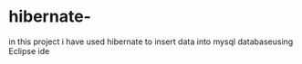 # hibernate-
in this project i have used hibernate to  insert data into mysql databaseusing Eclipse ide
